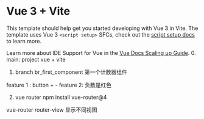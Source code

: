 # Vue 3 + Vite

This template should help get you started developing with Vue 3 in Vite. The template uses Vue 3 `<script setup>` SFCs, check out the [script setup docs](https://v3.vuejs.org/api/sfc-script-setup.html#sfc-script-setup) to learn more.

Learn more about IDE Support for Vue in the [Vue Docs Scaling up Guide](https://vuejs.org/guide/scaling-up/tooling.html#ide-support).
0. main: project vue + vite 
1. branch br_first_component
第一个计数器组件

feature 1 : button + -
feature 2: 负数是红色

2. vue router
npm install vue-router@4

vue-router
router-view 显示不同视图



